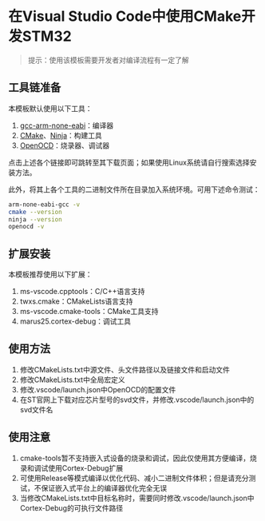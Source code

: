 # 在Visual Studio Code中使用CMake开发STM32

> 提示：使用该模板需要开发者对编译流程有一定了解

## 工具链准备

本模板默认使用以下工具：
1. [gcc-arm-none-eabi](https://developer.arm.com/tools-and-software/open-source-software/developer-tools/gnu-toolchain/gnu-rm/downloads)：编译器
2. [CMake](https://cmake.org/download/)、[Ninja](https://ninja-build.org)：构建工具
3. [OpenOCD](https://openocd.org/pages/getting-openocd.html)：烧录器、调试器

点击上述各个链接即可跳转至其下载页面；如果使用Linux系统请自行搜索选择安装方法。

此外，将其上各个工具的二进制文件所在目录加入系统环境。可用下述命令测试：

```bash
arm-none-eabi-gcc -v
cmake --version
ninja --version
openocd -v
```

## 扩展安装

本模板推荐使用以下扩展：
1. ms-vscode.cpptools：C/C++语言支持
2. twxs.cmake：CMakeLists语言支持
3. ms-vscode.cmake-tools：CMake工具支持
4. marus25.cortex-debug：调试工具

## 使用方法

1. 修改CMakeLists.txt中源文件、头文件路径以及链接文件和启动文件
2. 修改CMakeLists.txt中全局宏定义
3. 修改.vscode/launch.json中OpenOCD的配置文件
4. 在ST官网上下载对应芯片型号的svd文件，并修改.vscode/launch.json中的svd文件名

## 使用注意

1. cmake-tools暂不支持嵌入式设备的烧录和调试，因此仅使用其方便编译，烧录和调试使用Cortex-Debug扩展
2. 可使用Release等模式编译以优化代码、减小二进制文件体积；但是请充分测试，不保证嵌入式平台上的编译器优化完全无误
3. 当修改CMakeLists.txt中目标名称时，需要同时修改.vscode/launch.json中Cortex-Debug的可执行文件路径
